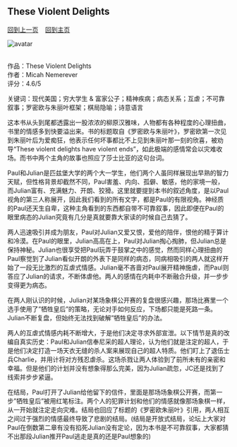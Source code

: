 ## These Violent Delights
[回到上一页](https://boheme130.github.io/Reviews/)  &nbsp;&nbsp;  [回到主页](https://boheme130.github.io/Fiction.git.io/)

![avatar](https://loebandleopold.files.wordpress.com/2020/09/71fkalpso5l.jpg?w=920&h=383&crop=1)
<br>
<br>

作品：These Violent Delights<br>
作者：Micah Nemerever<br>
评分：4.6/5<br>

关键词：现代美国；穷大学生 & 富家公子；精神疾病；病态关系；互虐；不可靠叙事；罗密欧与朱丽叶框架；棋局隐喻；诗意语言

这本书从头到尾都透露出一股浓浓的柳原汉雅味，人物都有各种程度的心理扭曲，书里的情感多到快要溢出来。书的标题取自《罗密欧与朱丽叶》，罗密欧第一次见到朱丽叶后为爱痴狂，他表示任何坏事都比不上见到朱丽叶那一刻的欣喜，被劝导“These violent delights have violent ends”，如此极端的感情常会以灾难收场。而书中两个主角的故事也照应了莎士比亚的这句台词。

Paul和Julian是匹兹堡大学的两个大一学生，他们两个人虽同样展现出早熟的智力天赋，但性格背景却截然不同，Paul害羞、内向、孤僻、敏感，他的家境一般，而Julian富有、充满魅力、开朗、狡猾。这里就要提到本书的叙述角度，是以Paul视角的第三人称展开，因此我们看到的所有文字，都是Paul的有限视角。神经质的Paul还天生自卑，这种主角看到的东西都自带不可靠叙事，因此即便在Paul的眼里病态的Julian究竟有几分是真就要靠大家读的时候自己去猜了。

两人迅速吸引并成为朋友，Paul对Julian又爱又恨，爱他的陪伴，恨他的精于算计和冷漠。在Paul的眼里，Julian高高在上，Paul对Julian掏心掏肺，但Julian总是保持神秘。Julian也很享受把Paul玩弄于鼓掌之中的感觉，然而同样心理扭曲的Paul察觉到了Julian看似开朗的外表下是同样的病态，同病相吸引的两人就这样开始了一段无比激烈的互虐式情感。Julian毫不吝啬对Paul展开精神施虐，而Paul则答应了Julian的请求，不断体虐他。两人的感情在内耗中不断融合升级，并一步步变得更为病态。

在两人刚认识的时候，Julian对某场象棋公开赛的复盘很感兴趣，那场比赛里一个选手使用了”牺牲皇后”的策略，无论对手如何反应，下场都只能是死路一条。Julian不断复盘，但始终无法找到破解”牺牲皇后”的办法。

两人的互虐式情感内耗不断增大，于是他们决定寻求外部宣泄。以下情节是真的改编自真实历史：Paul和Julian信奉尼采的超人理论，认为他们就是注定的超人，于是他们决定打造一场天衣无缝的杀人案来展现自己的超人特质。他们盯上了退伍士兵Charlie，并用计将对方残忍虐杀。这场杀戮让两人体验到了前所未有的亲密和幸福。但是他们的计划并没有想象得那么完美，因为Julian疏忽，JC还是找到了线索并步步紧逼。

在结局，Paul打开了Julian给他留下的信件，里面是那场场象棋公开赛，而第一步”牺牲皇后”被用红笔标注。两个人的犯罪计划和他们的情感就像那场象棋一样，从一开始就注定走向灾难。结局也回应了标题的《罗密欧朱丽叶》引用，两人相互之间过于强烈的情感最终导致了悲剧的结局。(结局是开放式结局，论坛上大家对Paul在倒数第二章有没有掐死Julian没有定论，因为本书是不可靠叙事，大家都猜不出那段Julian推开Paul逃走是真的还是Paul想象的)